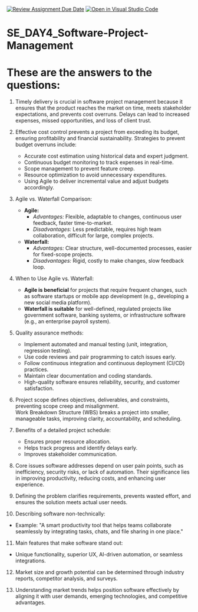 [![Review Assignment Due Date](https://classroom.github.com/assets/deadline-readme-button-22041afd0340ce965d47ae6ef1cefeee28c7c493a6346c4f15d667ab976d596c.svg)](https://classroom.github.com/a/9pw6JKcu)
[![Open in Visual Studio Code](https://classroom.github.com/assets/open-in-vscode-2e0aaae1b6195c2367325f4f02e2d04e9abb55f0b24a779b69b11b9e10269abc.svg)](https://classroom.github.com/online_ide?assignment_repo_id=18838206&assignment_repo_type=AssignmentRepo)
# SE_DAY4_Software-Project-Management
# These are the answers to the questions:

1. Timely delivery is crucial in software project management because it ensures that the product reaches the market on time, meets stakeholder expectations, and prevents cost overruns. Delays can lead to increased expenses, missed opportunities, and loss of client trust.  
   

2. Effective cost control prevents a project from exceeding its budget, ensuring profitability and financial sustainability. Strategies to prevent budget overruns include:
   - Accurate cost estimation using historical data and expert judgment.
   - Continuous budget monitoring to track expenses in real-time.
   - Scope management to prevent feature creep.
   - Resource optimization to avoid unnecessary expenditures.
   - Using Agile to deliver incremental value and adjust budgets accordingly.

3. Agile vs. Waterfall Comparison:
   - **Agile:**
     - *Advantages:* Flexible, adaptable to changes, continuous user feedback, faster time-to-market.
     - *Disadvantages:* Less predictable, requires high team collaboration, difficult for large, complex projects.
   - **Waterfall:**
     - *Advantages:* Clear structure, well-documented processes, easier for fixed-scope projects.
     - *Disadvantages:* Rigid, costly to make changes, slow feedback loop.

4. When to Use Agile vs. Waterfall:
   - **Agile is beneficial** for projects that require frequent changes, such as software startups or mobile app development (e.g., developing a new social media platform).
   - **Waterfall is suitable** for well-defined, regulated projects like government software, banking systems, or infrastructure software (e.g., an enterprise payroll system).

5. Quality assurance methods:
   - Implement automated and manual testing (unit, integration, regression testing).
   - Use code reviews and pair programming to catch issues early.
   - Follow continuous integration and continuous deployment (CI/CD) practices.
   - Maintain clear documentation and coding standards.
   - High-quality software ensures reliability, security, and customer satisfaction.

6. Project scope defines objectives, deliverables, and constraints, preventing scope creep and misalignment.  
   Work Breakdown Structure (WBS) breaks a project into smaller, manageable tasks, improving clarity, accountability, and scheduling.

7. Benefits of a detailed project schedule:
   - Ensures proper resource allocation.
   - Helps track progress and identify delays early.
   - Improves stakeholder communication.  
  
8. Core issues software addresses depend on user pain points, such as inefficiency, security risks, or lack of automation. Their significance lies in improving productivity, reducing costs, and enhancing user experience.

9. Defining the problem clarifies requirements, prevents wasted effort, and ensures the solution meets actual user needs.

10. Describing software non-technically: 
   - Example: "A smart productivity tool that helps teams collaborate seamlessly by integrating tasks, chats, and file sharing in one place."

11. Main features that make software stand out: 
   - Unique functionality, superior UX, AI-driven automation, or seamless integrations.

12. Market size and growth potential can be determined through industry reports, competitor analysis, and surveys.

13. Understanding market trends helps position software effectively by aligning it with user demands, emerging technologies, and competitive advantages.
